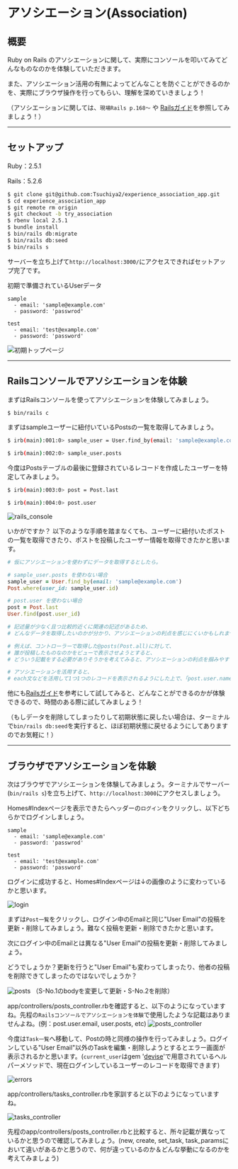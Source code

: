 # アソシエーション(Association)

## 概要

Ruby on Rails のアソシエーションに関して、実際にコンソールを叩いてみてどんなものなのかを体験していただきます。

また、アソシエーション活用の有無によってどんなことを防ぐことができるのかを、実際にブラウザ操作を行ってもらい、理解を深めていきましょう！

（アソシエーションに関しては、`現場Rails p.168〜` や [Railsガイド](https://railsguides.jp/association_basics.html)を参照してみましょう！）

---

## セットアップ

Ruby：2.5.1

Rails：5.2.6

```bash
$ git clone git@github.com:Tsuchiya2/experience_association_app.git
$ cd experience_association_app
$ git remote rm origin
$ git checkout -b try_association
$ rbenv local 2.5.1
$ bundle install
$ bin/rails db:migrate
$ bin/rails db:seed
$ bin/rails s
```

サーバーを立ち上げて`http://localhost:3000/`にアクセスできればセットアップ完了です。

初期で準備されているUserデータ
```
sample
  - email: 'sample@example.com'
  - password: 'passwrod'

test
  - email: 'test@example.com'
  - password: 'password'
```

![初期トップページ](./public/images/first.jpg)

---

## Railsコンソールでアソシエーションを体験

まずはRailsコンソールを使ってアソシエーションを体験してみましょう。

```bash
$ bin/rails c
```

まずはsampleユーザーに紐付いているPostsの一覧を取得してみましょう。

```bash
$ irb(main):001:0> sample_user = User.find_by(email: 'sample@example.com')

$ irb(main):002:0> sample_user.posts
```

今度はPostsテーブルの最後に登録されているレコードを作成したユーザーを特定してみましょう。

```bash
$ irb(main):003:0> post = Post.last

$ irb(main):004:0> post.user
```

![rails_console](./public/images/rails_console.jpg)

いかがですか？
以下のような手順を踏まなくても、ユーザーに紐付いたポストの一覧を取得できたり、ポストを投稿したユーザー情報を取得できたかと思います。

```ruby
# 仮にアソシエーションを使わずにデータを取得するとしたら。

# sample_user.posts を使わない場合
sample_user = User.find_by(email: 'sample@example.com')
Post.where(user_id: sample_user.id)

# post.user を使わない場合
post = Post.last
User.find(post.user_id)

# 記述量が少なく且つ比較的近くに関連の記述があるため、
# どんなデータを取得したいのかが分かり、アソシエーションの利点を感じにくいかもしれません。

# 例えば、コントローラーで取得した@posts(Post.all)に対して、
# 誰が投稿したものなのかをビューで表示させようとすると、
# どういう記載をする必要がありそうかを考えてみると、アソシエーションの利点を掴みやすくなるかもしれません。

# アソシエーションを活用すると、
# each文などを活用して1つ1つのレコードを表示されるようにした上で、「post.user.name」と書くと投稿者の名前を表示できるかと思います。
```

他にも[Railsガイド](https://railsguides.jp/association_basics.html#%E9%96%A2%E9%80%A3%E4%BB%98%E3%81%91%E3%81%AE%E8%A9%B3%E7%B4%B0%E6%83%85%E5%A0%B1)を参考にして試してみると、どんなことができるのかが体験できるので、時間のある際に試してみましょう！

（もしデータを削除してしまったりして初期状態に戻したい場合は、ターミナルで`bin/rails db:seed`を実行すると、ほぼ初期状態に戻せるようにしてありますのでお気軽に！）

---

## ブラウザでアソシエーションを体験

次はブラウザでアソシエーションを体験してみましょう。ターミナルでサーバー(`bin/rails s`)を立ち上げて、`http://localhost:3000`にアクセスしましょう。


Homes#Indexページを表示できたらヘッダーの`ログイン`をクリックし、以下どちらかでログインしましょう。

```
sample
  - email: 'sample@example.com'
  - password: 'passwrod'

test
  - email: 'test@example.com'
  - password: 'password'
```

ログインに成功すると、Homes#Indexページは↓の画像のように変わっているかと思います。

![login](/public/images/login.jpg)

まずは`Post一覧`をクリックし、ログイン中のEmailと同じ"User Email"の投稿を更新・削除してみましょう。難なく投稿を更新・削除できたかと思います。


次にログイン中のEmailとは異なる"User Email"の投稿を更新・削除してみましょう。

どうでしょうか？更新を行うと"User Email"も変わってしまったり、他者の投稿を削除できてしまったのではないでしょうか？

![posts](/public/images/posts.jpg)
（S-No.1のbodyを変更して更新・S-No.2を削除）

app/controllers/posts_controller.rbを確認すると、以下のようになっていますね。先程の`Railsコンソールでアソシエーションを体験`で使用したような記載はありませんよね。(例：post.user.email, user.posts, etc)
![posts_controller](/public/images/posts_controller.jpg)

今度は`Task一覧`へ移動して、Postの時と同様の操作を行ってみましょう。ログインしている"User Email"以外のTaskを編集・削除しようとするとエラー画面が表示されるかと思います。(`current_user`はgem '[devise](https://github.com/heartcombo/devise)'で用意されているヘルパーメソッドで、現在ログインしているユーザーのレコードを取得できます)

![errors](/public/images/errors.jpg)

app/controllers/tasks_controller.rbを家訓すると以下のようになっていますね。

![tasks_controller](/public/images/tasks_controller.jpg)

先程のapp/controllers/posts_controller.rbと比較すると、所々記載が異なっているかと思うので確認してみましょう。(new, create, set_task, task_paramsにおいて違いがあるかと思うので、何が違っているのか＆どんな挙動になるのかを考えてみましょう)
